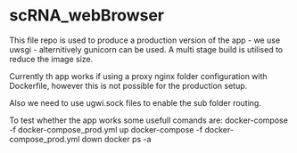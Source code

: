 # scRNA_webBrowser
This file repo is used to produce a production version of the app - we use uwsgi - alternitively gunicorn can be used. A multi stage build is utilised to reduce the image size. 

Currently th app works if using a proxy nginx folder configuration with Dockerfile, however this is not possible for the production setup.

Also we need to use ugwi.sock files to enable the sub folder routing.

To test whether the app works some usefull comands are:
    docker-compose -f docker-compose_prod.yml up
    docker-compose -f docker-compose_prod.yml down
    docker ps -a